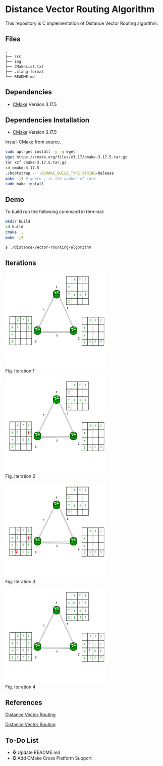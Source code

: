 # Distance Vector Routing Algorithm
This repository is C implementation of Distance Vector Routing algorithm.

## Files

```
.
├── src
├── img
├── CMakeList.txt
├── .clang-format
└── README.md
```
## Dependencies

* [CMake](https://www.mlpack.org/)   Version 3.17.5

## Dependencies Installation

* [CMake](https://www.mlpack.org/)   Version 3.17.5

Install [CMake](https://www.mlpack.org/) from source. 

```bash
sudo apt-get install -y -q wget
wget https://cmake.org/files/v3.17/cmake-3.17.5.tar.gz 
tar xzf cmake-3.17.5.tar.gz 
cd cmake-3.17.5 
./bootstrap -- -DCMAKE_BUILD_TYPE:STRING=Release 
make -j4 # where j is the number of core
sudo make install
```

## Demo

To build run the following command in terminal:

```bash
mkdir build
cd build
cmake ..
make -j4 
```

```bash
$ ./distance-vector-rounting-algorithm
```

## Iterations


<p align="left">
   <img src="img/first.png" width ="320" height="300"/> 
  <br/>
  Fig. Iteration 1
</p>



<p align="left">
  <img src="img/second.png" width ="320" height="300"/>
  <br/>
  Fig.  Iteration 2
</p>


<p align="left">
    <img src="img/third.png" width ="320" height="300"/> 
  <br/>
  Fig. Iteration 3
</p>



<p align="left">
  
   <img src="img/fourth.png" width ="320" height="300"/>
  <br/>
  Fig.  Iteration 4
</p>




## References

[Distance Vector Routing]()

[Distance Vector Routing]()


## To-Do List

- :negative_squared_cross_mark: Update README.md
- :negative_squared_cross_mark: Add CMake Cross Platform Support



